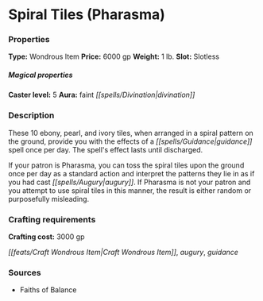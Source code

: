 ﻿---
Title: "Spiral Tiles (Pharasma)"
Type: "Wondrous Item"
Price: "6000 gp"
Weight: "1 lb."
Slot: "Slotless"
Caster level: "5"
Aura: "faint divination"
Description: |
  "These 10 ebony, pearl, and ivory tiles, when arranged in a spiral pattern on the ground, provide you with the effects of a _guidance_ spell once per day. The spell's effect lasts until discharged.
  If your patron is Pharasma, you can toss the _spiral tiles_ upon the ground once per day as a standard action and interpret the patterns they lie in as if you had cast _augury_. If Pharasma is not your patron and you attempt to use _spiral tiles_ in this manner, the result is either random or purposefully misleading."
Crafting cost: "3000 gp"
Sources: "['Faiths of Balance']"
---

# Spiral Tiles (Pharasma)

### Properties

**Type:** Wondrous Item **Price:** 6000 gp **Weight:** 1 lb. **Slot:** Slotless

##### Magical properties

**Caster level:** 5 **Aura:** faint _[[spells/Divination|divination]]_

### Description

These 10 ebony, pearl, and ivory tiles, when arranged in a spiral pattern on the ground, provide you with the effects of a _[[spells/Guidance|guidance]]_ spell once per day. The spell's effect lasts until discharged.

If your patron is Pharasma, you can toss the spiral tiles upon the ground once per day as a standard action and interpret the patterns they lie in as if you had cast _[[spells/Augury|augury]]_. If Pharasma is not your patron and you attempt to use spiral tiles in this manner, the result is either random or purposefully misleading.

### Crafting requirements

**Crafting cost:** 3000 gp

_[[feats/Craft Wondrous Item|Craft Wondrous Item]]_, _augury_, _guidance_

### Sources

* Faiths of Balance
